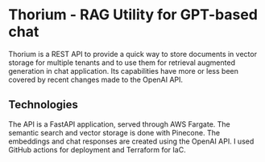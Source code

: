 # Thorium - RAG Utility for GPT-based chat

Thorium is a REST API to provide a quick way to store documents in vector storage for multiple tenants and to use them for retrieval augmented generation in chat application.
Its capabilities have more or less been covered by recent changes made to the OpenAI API.

## Technologies

The API is a FastAPI application, served through AWS Fargate.
The semantic search and vector storage is done with Pinecone.
The embeddings and chat responses are created using the OpenAI API.
I used GitHub actions for deployment and Terraform for IaC.
